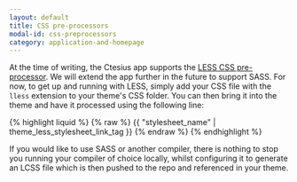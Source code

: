 ```yaml
---
layout: default
title: CSS pre-processors
modal-id: css-preprocessors
category: application-and-homepage
---
```

At the time of writing, the Ctesius app supports the [LESS CSS pre-processor](http://lesscss.org/). We will extend the app further in the future to support SASS. For now, to get up and running with LESS, simply add your CSS file with the ``lless`` extension to your theme's CSS folder. You can then bring it into the theme and have it processed using the following line:

{% highlight liquid %}
{% raw %}
{{ "stylesheet_name" | theme_less_stylesheet_link_tag }}
{% endraw %}
{% endhighlight %}

If you would like to use SASS or another compiler, there is nothing to stop you running your compiler of choice locally, whilst configuring it to generate an LCSS file which is then pushed to the repo and referenced in your theme.